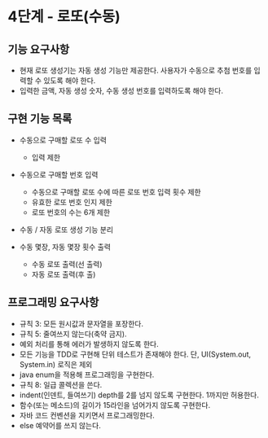 

# 4단계 - 로또(수동)

## 기능 요구사항
- 현재 로또 생성기는 자동 생성 기능만 제공한다. 사용자가 수동으로 추첨 번호를 입력할 수 있도록 해야 한다.
- 입력한 금액, 자동 생성 숫자, 수동 생성 번호를 입력하도록 해야 한다.


## 구현 기능 목록
- 수동으로 구매할 로또 수 입력
    - 입력 제한

- 수동으로 구매할 번호 입력
    - 수동으로 구매할 로또 수에 따른 로또 번호 입력 횟수 제한
    - 유효한 로또 번호 인지 제한
    - 로또 번호의 수는 6개 제한

- 수동 / 자동 로또 생성 기능 분리

- 수동 몇장, 자동 몇장 횟수 출력
    - 수동 로또 출력(선 출력)
    - 자동 로또 출력(후 출)


## 프로그래밍 요구사항
- 규칙 3: 모든 원시값과 문자열을 포장한다.
- 규칙 5: 줄여쓰지 않는다(축약 금지).
- 예외 처리를 통해 에러가 발생하지 않도록 한다.
- 모든 기능을 TDD로 구현해 단위 테스트가 존재해야 한다. 단, UI(System.out, System.in) 로직은 제외
- java enum을 적용해 프로그래밍을 구현한다.
- 규칙 8: 일급 콜렉션을 쓴다.
- indent(인덴트, 들여쓰기) depth를 2를 넘지 않도록 구현한다. 1까지만 허용한다.
- 함수(또는 메소드)의 길이가 15라인을 넘어가지 않도록 구현한다.
- 자바 코드 컨벤션을 지키면서 프로그래밍한다.
- else 예약어를 쓰지 않는다.
